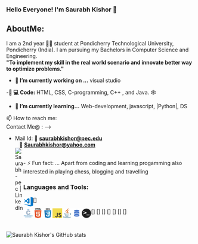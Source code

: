 ### Hello Everyone! I'm Saurabh Kishor 👋
## AboutMe:
   I am a 2nd year :student: student at Pondicherry Technological University, Pondicherry (India). I am pursuing my Bachelors in Computer Science and Engineering.
   <br> **"To implement my skill in the real world scenario and innovate  better way to optimize  problems."**
   
 - **🔭 I’m currently working on ...** visual studio
 
 -**👨‍ 💻 Code:**  HTML, CSS, C-programming, C++ , and Java. 🕸
 
- **🌱 I’m currently learning...** Web-development, javascript, |Python|, DS
<!-- **💬 Ask me about ...** I am Saurabh kishor student of Computer Science and Engineering at Pondicherry Technological University, Pondicherry (India). <br>
                      Aim of My life is "To implement my skill in the real world scenario and innovate  better way to optimize  problems."-->

 📫 How to reach me:
<br>Contact Me@ : -->

   * Mail Id: 
    :e-mail:       **saurabhkishor@pec.edu** 
    <br>           ` `  :e-mail:  **Saurabhkishor@yahoo.com**
    <br>
 [<img align="left" alt=" Saurabh-pec | LinkedIn" width="22px" src="https://cdn.jsdelivr.net/npm/simple-icons@v3/icons/linkedin.svg" />](https://www.linkedin.com/in/saurabh-k-134b37199)
<br>
- ⚡ Fun fact: ... 
Apart from coding and learning progamming also interested in playing chess, blogging and travelling
<!--![alt text](http://url/to/img.png)-->
<br>

### Languages and Tools:

[<img align="left" alt="Visual Studio Code" width="26px" src="https://raw.githubusercontent.com/github/explore/80688e429a7d4ef2fca1e82350fe8e3517d3494d/topics/visual-studio-code/visual-studio-code.png" />]

[<img align="left" alt="HTML5" width="26px" src="https://raw.githubusercontent.com/github/explore/80688e429a7d4ef2fca1e82350fe8e3517d3494d/topics/c/c.png" />]
[<img align="left" alt="HTML5" width="26px" src="https://raw.githubusercontent.com/github/explore/80688e429a7d4ef2fca1e82350fe8e3517d3494d/topics/html/html.png" />]
[<img align="left" alt="CSS3" width="26px" src="https://raw.githubusercontent.com/github/explore/80688e429a7d4ef2fca1e82350fe8e3517d3494d/topics/css/css.png" />]
[<img align="left" alt="JavaScript" width="26px" src="https://raw.githubusercontent.com/github/explore/80688e429a7d4ef2fca1e82350fe8e3517d3494d/topics/javascript/javascript.png" />]
[<img align="left" alt="Java" width="26px" src= "https://raw.githubusercontent.com/github/explore/80688e429a7d4ef2fca1e82350fe8e3517d3494d/topics/java/java.png" />]
[<img align="left" alt="SQL" width="26px" src="https://raw.githubusercontent.com/github/explore/80688e429a7d4ef2fca1e82350fe8e3517d3494d/topics/sql/sql.png" />]
[<img align="left" alt="Terminal" width="26px" src="https://raw.githubusercontent.com/github/explore/80688e429a7d4ef2fca1e82350fe8e3517d3494d/topics/terminal/terminal.png" />]






<!--[![Saurabh Kishor's Github stats](https://github-readme-stats.vercel.app/api?username=SaurabhKishor&&show_icons=true&title_color=ffffff&icon_color=bb2acf&text_color=daf7dc&bg_color=151515)]
<br>-->
<!--<img align="left" alt = "Saurabh Kishor's Github stats" src = "https://github-readme-stats.vercel.app/api?username=Saurabh-pec&&show_icons=true&hide_border=true&title_color=ffffff&icon_color=bb2acf&text_color=daf7dc&bg_color=151515"/>-->

<br>

![Saurabh Kishor's GitHub stats](https://github-readme-stats.vercel.app/api?username=Saurabh-pec&&show_icons=true&hide_border=true&hide=contribs,prs)


<!--[![Saurabh Kishor's GitHub stats](https://github-readme-stats.vercel.app/api?username=SaurabhKishor&&show_icons=true&title_color=ffffff&icon_color=bb2acf&text_color=daf7dc&bg_color=151515)]-->
<!--
**Saurabh-pec/Saurabh-pec** is a ✨ _special_ ✨ repository because its `README.md` (this file) appears on your GitHub profile.


Here are some ideas to get you started:

- 🔭 I’m currently working on ...
- 🌱 I’m currently learning ...
- 👯 I’m looking to collaborate on ...
- 🤔 I’m looking for help with ...
- 💬 Ask me about ...
- 📫 How to reach me: ...
- 😄 Pronouns: ...
- ⚡ Fun fact: ...
-->

  
   
<!--START_SECTION:activity
1. ❌ Closed PR [#1](https://github.com/Saurabh-pec/build-responsive-website/pull/1) in [Saurabh-pec/build-responsive-website]
(https://github.com/Saurabh-pec/build-responsive-website)
2. ❗️ Closed issue [#4](https://github.com/Saurabh-pec/codestackr-vscode-theme/issues/4) in [Saurabh-pec/Saurabh-pec-vscode-theme]
(https://github.com/Saurabh-pec/Saurabh-pec-vscode-theme)
3. 🗣 Commented on [#4](https://github.com/Saurabh-pec/codestackr-vscode-theme/issues/4) in [Saurabh-pec/Saurabh-pec-vscode-theme]
(https://github.com/codeSTACKr/Saurabh-pec-vscode-theme)
4. 🎉 Merged PR [#7](https://github.com/Saurabh-pec/codestackr-vscode-theme/pull/7) in [Saurabh-pec/Saurabh-pec-vscode-theme]
(https://github.com/Saurabh-pec/Saurabh-pec-vscode-theme)
5. ❗️ Closed issue [#6](https://github.com/Saurabh-pec/Saurabh-pec-vscode-theme/issues/6) in [Saurabh-pec/Saurabh-pec-vscode-theme]
(https://github.com/Saurabh-pec/Saurabh-pec-vscode-theme) 
-->
<!--END_SECTION:activity-->

<br>
